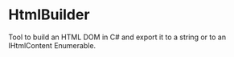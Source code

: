 # HtmlBuilder
Tool to build an HTML DOM in C# and export it to a string or to an IHtmlContent Enumerable. 
